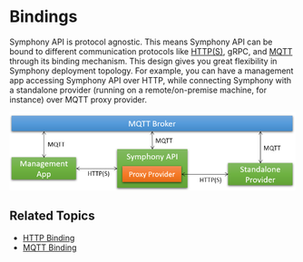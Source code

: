# Bindings

Symphony API is protocol agnostic. This means Symphony API can be bound to different communication protocols like [HTTP(S)](./http-binding.md), gRPC, and [MQTT](./mqtt-binding.md) through its binding mechanism. This design gives you great flexibility in Symphony deployment topology. For example, you can have a management app accessing Symphony API over HTTP, while connecting Symphony with a standalone provider (running on a remote/on-premise machine, for instance) over MQTT proxy provider.

![bindings](../images/bindings.png)


## Related Topics

* [HTTP Binding](./http-binding.md)
* [MQTT Binding](./mqtt-binding.md)